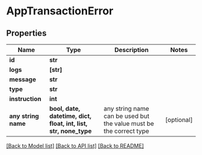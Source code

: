# AppTransactionError


## Properties
Name | Type | Description | Notes
------------ | ------------- | ------------- | -------------
**id** | **str** |  | 
**logs** | **[str]** |  | 
**message** | **str** |  | 
**type** | **str** |  | 
**instruction** | **int** |  | 
**any string name** | **bool, date, datetime, dict, float, int, list, str, none_type** | any string name can be used but the value must be the correct type | [optional]

[[Back to Model list]](../README.md#documentation-for-models) [[Back to API list]](../README.md#documentation-for-api-endpoints) [[Back to README]](../README.md)


